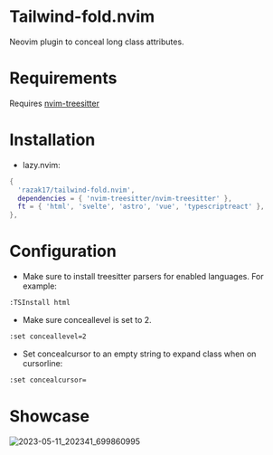 # Tailwind-fold.nvim

Neovim plugin to conceal long class attributes.

# Requirements
Requires [nvim-treesitter](https://github.com/nvim-treesitter/nvim-treesitter)

# Installation
- lazy.nvim:

```lua
{
  'razak17/tailwind-fold.nvim',
  dependencies = { 'nvim-treesitter/nvim-treesitter' },
  ft = { 'html', 'svelte', 'astro', 'vue', 'typescriptreact' },
},
```
# Configuration
- Make sure to install treesitter parsers for enabled languages. For example:
```bash
:TSInstall html
```

- Make sure conceallevel is set to 2.

```bash
:set conceallevel=2
```

- Set concealcursor to an empty string to expand class when on cursorline:

```bash
:set concealcursor=
```

# Showcase
![2023-05-11_202341_699860995](https://github.com/razak17/tailwind-fold.nvim/assets/52210954/7c876300-2625-48ff-9b98-8765f7dfd5e9)
